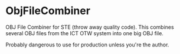 # ObjFileCombiner
OBJ File Combiner for STE (throw away quality code).  This combines several OBJ files from the ICT OTW system into one big OBJ file.

Probably dangerous to use for production unless you're the author.
